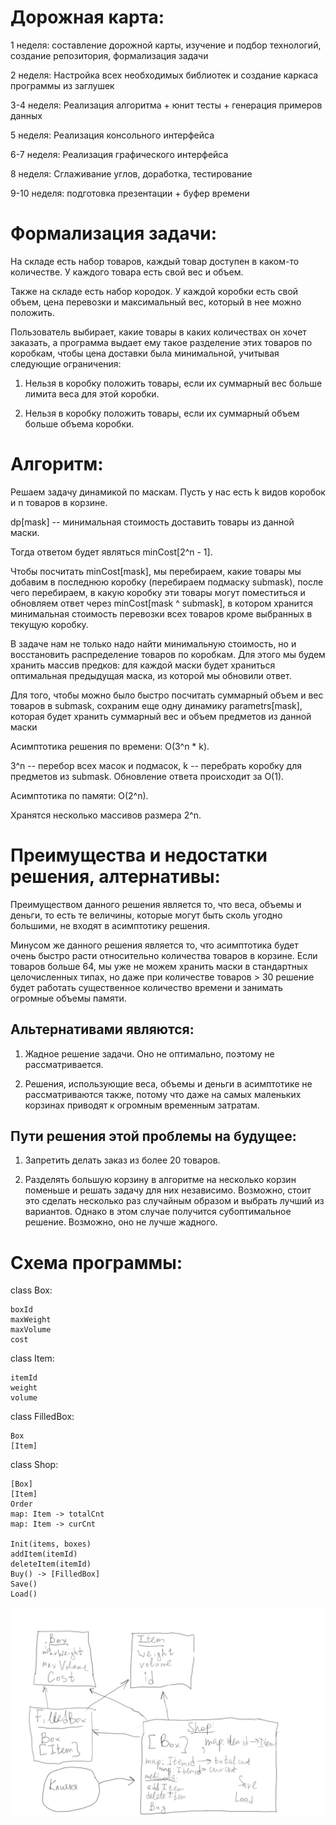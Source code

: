 # Дорожная карта:

1 неделя: составление дорожной карты, изучение и подбор технологий, создание репозитория, формализация задачи

2 неделя: Настройка всех необходимых библиотек и создание каркаса программы из заглушек

3-4 неделя: Реализация алгоритма + юнит тесты + генерация примеров данных

5 неделя: Реализация консольного интерфейса

6-7 неделя: Реализация графического интерфейса

8 неделя: Сглаживание углов, доработка, тестирование

9-10 неделя: подготовка презентации + буфер времени

# Формализация задачи:

На складе есть набор товаров, каждый товар доступен в каком-то количестве. У каждого товара есть свой вес и объем.

Также на складе есть набор кородок. У каждой коробки есть свой объем, цена перевозки и максимальный вес, который в нее можно положить.

Пользователь выбирает, какие товары в каких количествах он хочет заказать, а программа выдает ему такое разделение этих товаров по коробкам, чтобы цена доставки была минимальной, учитывая следующие ограничения:

1. Нельзя в коробку положить товары, если их суммарный вес больше лимита веса для этой коробки.

2. Нельзя в коробку положить товары, если их суммарный объем больше объема коробки.


# Алгоритм:

Решаем задачу динамикой по маскам. Пусть у нас есть k видов коробок и n товаров в корзине.

dp[mask] -- минимальная стоимость доставить товары из данной маски.

Тогда ответом будет являться minCost[2^n - 1].

Чтобы посчитать minCost[mask], мы перебираем, какие товары мы добавим в последнюю коробку (перебираем подмаску submask), после чего перебираем, в какую коробку эти товары могут поместиться и обновляем ответ через minCost[mask ^ submask], в котором хранится минимальная стоимость перевозки всех товаров кроме выбранных в текущую коробку.

В задаче нам не только надо найти минимальную стоимость, но и восстановить распределение товаров по коробкам. Для этого мы будем хранить массив предков: для каждой маски будет храниться оптимальная предыдущая маска, из которой мы обновили ответ.

Для того, чтобы можно было быстро посчитать суммарный объем и вес товаров в submask, сохраним еще одну динамику parametrs[mask], которая будет хранить суммарный вес и объем предметов из данной маски

Асимптотика решения по времени: O(3^n * k).

3^n -- перебор всех масок и подмасок, k -- перебрать коробку для предметов из submask. Обновление ответа происходит за O(1).

Асимптотика по памяти: O(2^n).

Хранятся несколько массивов размера 2^n.

# Преимущества и недостатки решения, алтернативы:

Преимуществом данного решения является то, что веса, объемы и деньги, то есть те величины, которые могут быть сколь угодно большими, не входят в асимптотику решения.

Минусом же данного решения является то, что асимптотика будет очень быстро расти относительно количества товаров в корзине. Если товаров больше 64, мы уже не можем хранить маски в стандартных целочисленных типах, но даже при количестве товаров > 30 решение будет работать существенное количество времени и занимать огромные объемы памяти.

## Альтернативами являются:

1. Жадное решение задачи. Оно не оптимально, поэтому не рассматривается.

2. Решения, использующие веса, объемы и деньги в асимптотике не рассматриваются также, потому что даже на самых маленьких корзинах приводят к огромным временным затратам.

## Пути решения этой проблемы на будущее:

1. Запретить делать заказ из более 20 товаров.

2. Разделять большую корзину в алгоритме на несколько корзин поменьше и решать задачу для них независимо. Возможно, стоит это сделать несколько раз случайным образом и выбрать лучший из вариантов. Однако в этом случае получится субоптимальное решение. Возможно, оно не лучше жадного.


# Схема программы:

class Box:

    boxId
    maxWeight
    maxVolume
    cost

class Item:

    itemId
    weight
    volume

class FilledBox:

    Box
    [Item]

class Shop:

    [Box]
    [Item]
    Order
    map: Item -> totalCnt
    map: Item -> curCnt
    
    Init(items, boxes)
    addItem(itemId)
    deleteItem(itemId)
    Buy() -> [FilledBox]
    Save()
    Load()

![](scheme.png)

